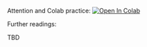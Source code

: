 ﻿Attention and Colab practice:
[![Open In Colab](https://colab.research.google.com/assets/colab-badge.svg)](https://colab.research.google.com/github/neychev/made_nlp_course/blob/master/week05_machine_translation/week05_extra_Attention_basics_and_tensorboard.ipynb)

Further readings:

TBD